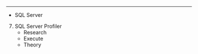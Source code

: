 ------------------------------------------------------------------------------
* SQL Server
7. SQL Server Profiler
	- Research
	- Execute
	- Theory